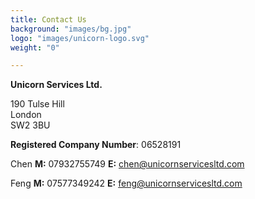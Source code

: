 ```yaml
---
title: Contact Us
background: "images/bg.jpg"
logo: "images/unicorn-logo.svg"
weight: "0"

---
```


**Unicorn Services Ltd.**  

190 Tulse Hill             
London              
SW2 3BU

**Registered Company Number**: 06528191

Chen   **M:** 07932755749  **E:** chen@unicornservicesltd.com             

Feng   **M:** 07577349242   **E:** feng@unicornservicesltd.com

